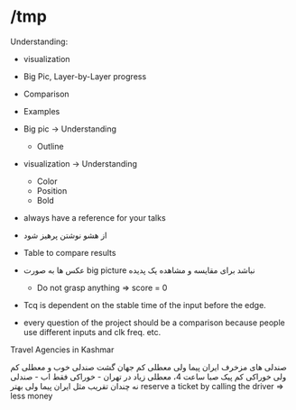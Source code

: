 # /tmp

Understanding:

- visualization
- Big Pic, Layer-by-Layer progress
- Comparison
- Examples

- Big pic -> Understanding
 	- Outline
- visualization -> Understanding
 	- Color
 	- Position
 	- Bold








- always have a reference for your talks



-  از هشو نوشتن پرهیز شود

- Table to compare results

- عکس ها به صورت big picture  نباشد برای مقایسه و مشاهده یک پدیده 
	- Do not grasp anything => score = 0

- Tcq is dependent on the stable time of the input before the edge.
- every question of the project should be a comparison because 
	people use different inputs and clk freq. etc.
 



Travel Agencies in Kashmar


صندلی های مزخرف ایران پیما ولی معطلی کم
جهان گشت صندلی خوب و معطلی کم ولی خوراکی کم
پیک صبا ساعت 4، معطلی زیاد در تهران - خوراکی فقط اب - صندلی نه چندان تقریب مثل ایران پیما ولی بهتر 
reserve a ticket by calling the driver ⇒  less money
